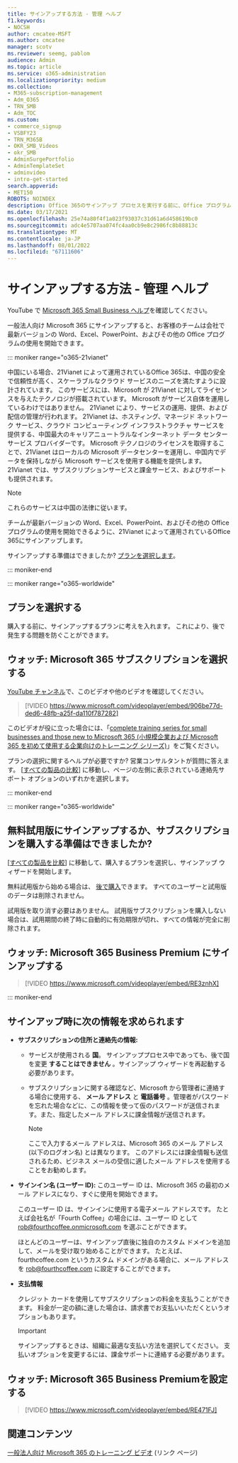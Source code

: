 ```yaml
---
title: サインアップする方法 - 管理 ヘルプ
f1.keywords:
- NOCSH
author: cmcatee-MSFT
ms.author: cmcatee
manager: scotv
ms.reviewer: seemg, pablom
audience: Admin
ms.topic: article
ms.service: o365-administration
ms.localizationpriority: medium
ms.collection:
- M365-subscription-management
- Adm_O365
- TRN_SMB
- Adm_TOC
ms.custom:
- commerce_signup
- VSBFY23
- TRN_M365B
- OKR_SMB_Videos
- okr_SMB
- AdminSurgePortfolio
- AdminTemplateSet
- adminvideo
- intro-get-started
search.appverid:
- MET150
ROBOTS: NOINDEX
description: Office 365のサインアップ プロセスを実行する前に、Office プログラムの最新バージョンについて知っておくべきことを理解します。
ms.date: 03/17/2021
ms.openlocfilehash: 25e74a80f4f1a023f93037c31d61a6d458619bc0
ms.sourcegitcommit: adc4e5707aa074fc4aa0cb9e8c2986fc8b88813c
ms.translationtype: MT
ms.contentlocale: ja-JP
ms.lasthandoff: 08/01/2022
ms.locfileid: "67111606"
---
```

# <a name="how-to-sign-up---admin-help"></a>サインアップする方法 - 管理 ヘルプ

YouTube で [Microsoft 365 Small Business ヘルプ](https://go.microsoft.com/fwlink/?linkid=2197659)を確認してください。

一般法人向け Microsoft 365 にサインアップすると、お客様のチームは会社で最新バージョンの Word、Excel、PowerPoint、およびその他の Office プログラムの使用を開始できます。

::: moniker range="o365-21vianet"

中国にいる場合、21Vianet によって運用されているOffice 365は、中国の安全で信頼性が高く、スケーラブルなクラウド サービスのニーズを満たすように設計されています。 このサービスには、Microsoft が 21Vianet に対してライセンスを与えたテクノロジが搭載されています。 Microsoft がサービス自体を運用しているわけではありません。 21Vianet により、サービスの運用、提供、および配信の管理が行われます。 21Vianet は、ホスティング、マネージド ネットワーク サービス、クラウド コンピューティング インフラストラクチャ サービスを提供する、中国最大のキャリアニュートラルなインターネット データ センター サービス プロバイダーです。 Microsoft テクノロジのライセンスを取得することで、21Vianet はローカルの Microsoft データセンターを運用し、中国内でデータを保持しながら Microsoft サービスを使用する機能を提供します。 21Vianet では、サブスクリプションサービスと課金サービス、およびサポートも提供されます。
  
> [!NOTE]
> これらのサービスは中国の法律に従います。
  
チームが最新バージョンの Word、Excel、PowerPoint、およびその他の Office プログラムの使用を開始できるように、21Vianet によって運用されているOffice 365にサインアップします。
  
サインアップする準備はできましたか? [プランを選択します](https://products.office.com/zh-cn/business/compare-office-365-for-business-plans)。
  
::: moniker-end

::: moniker range="o365-worldwide"

## <a name="choose-a-plan"></a>プランを選択する

購入する前に、サインアップするプランに考えを入れます。 これにより、後で発生する問題を防ぐことができます。

## <a name="watch-choose-a-microsoft-365-subscription"></a>ウォッチ: Microsoft 365 サブスクリプションを選択する

[YouTube チャンネル](https://go.microsoft.com/fwlink/?linkid=2198032)で、このビデオや他のビデオを確認してください。

> [!VIDEO https://www.microsoft.com/videoplayer/embed/906be77d-ded6-48fb-a25f-da110f787282]

このビデオが役に立った場合には、「[complete training series for small businesses and those new to Microsoft 365 (小規模企業および Microsoft 365 を初めて使用する企業向けのトレーニング シリーズ)](../../business-video/index.yml)」をご覧ください。

プランの選択に関するヘルプが必要ですか? 営業コンサルタントが質問に答えます。 [[すべての製品の比較](https://products.office.com/compare-all-microsoft-office-products?tab=2)] に移動し、ページの左側に表示されている連絡先サポート オプションのいずれかを選択します。
  
::: moniker-end

::: moniker range="o365-worldwide"

## <a name="ready-to-sign-up-for-a-free-trial-or-buy-a-subscription"></a>無料試用版にサインアップするか、サブスクリプションを購入する準備はできましたか?

[[すべての製品を比較](https://products.office.com/compare-all-microsoft-office-products?tab=2)] に移動して、購入するプランを選択し、サインアップ ウィザードを開始します。 
  
無料試用版から始める場合は、 [後で購入](../../commerce/try-or-buy-microsoft-365.md)できます。 すべてのユーザーと試用版のデータは削除されません。
  
試用版を取り消す必要はありません。 試用版サブスクリプションを購入しない場合は、試用期間の終了時に自動的に有効期限が切れ、すべての情報が完全に削除されます。

## <a name="watch-sign-up-for-microsoft-365-business-premium"></a>ウォッチ: Microsoft 365 Business Premium にサインアップする

> [!VIDEO https://www.microsoft.com/videoplayer/embed/RE3znhX]

::: moniker-end

## <a name="youll-be-asked-for-the-following-information-when-you-sign-up"></a>サインアップ時に次の情報を求められます

- **サブスクリプションの住所と連絡先の情報:**

  - サービスが使用される **国**。 サインアッププロセス中であっても、後で国を変更 **することはできません** 。サインアップ ウィザードを再起動する必要があります。

  - サブスクリプションに関する確認など、Microsoft から管理者に連絡する場合に使用する、 **メール アドレス** と **電話番号** 。管理者がパスワードを忘れた場合などに、この情報を使って仮のパスワードが送信されます。また、指定したメール アドレスに課金情報が送信されます。

    > [!NOTE]
    > ここで入力するメール アドレスは、Microsoft 365 のメール アドレス (以下のログオン名) とは異なります。 このアドレスには課金情報も送信されるため、ビジネス メールの受信に適したメール アドレスを使用することをお勧めします。
  
- **サインイン名 (ユーザー ID):** このユーザー ID は、Microsoft 365 の最初のメール アドレスになり、すぐに使用を開始できます。

    このユーザー ID は、サインインに使用する電子メール アドレスです。 たとえば会社名が「Fourth Coffee」の場合には、ユーザー ID として rob@fourthcoffee.onmicrosoft.com を選ぶことができます。

    ほとんどのユーザーは、サインアップ直後に独自のカスタム ドメインを追加して、メールを受け取り始めることができます。 たとえば、fourthcoffee.com というカスタム ドメインがある場合に、メール アドレスを rob@fourthcoffee.com に設定することができます。

- **支払情報**

    クレジット カードを使用してサブスクリプションの料金を支払うことができます。 料金が一定の額に達した場合は、請求書でお支払いいただくというオプションもあります。

    > [!IMPORTANT]
    >  サインアップするときは、組織に最適な支払い方法を選択してください。 支払いオプションを変更するには、課金サポートに連絡する必要があります。

## <a name="watch-set-up-microsoft-365-business-premium"></a>ウォッチ: Microsoft 365 Business Premiumを設定する

> [!VIDEO https://www.microsoft.com/videoplayer/embed/RE471FJ]

## <a name="related-content"></a>関連コンテンツ

[一般法人向け Microsoft 365 のトレーニング ビデオ](../../business-video/index.yml) (リンク ページ)
